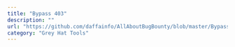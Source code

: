 ```yaml
---
title: "Bypass 403"
description: ""
url: "https://github.com/daffainfo/AllAboutBugBounty/blob/master/Bypass/Bypass%20403.md"
category: "Grey Hat Tools"
---
```

